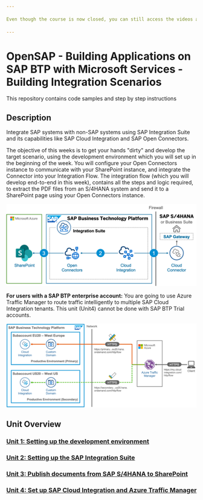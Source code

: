 ```yaml
---

Even though the course is now closed, you can still access the videos and PDFs in self-paced mode via the openSAP course itself. The hands-on exercises will continue to be available for some time. However, certain steps and screenshots may be out of date as products continue to evolve. Therefore, we cannot guarantee that all exercises will work as expected after the end of the course.

---
```


# OpenSAP - Building Applications on SAP BTP with Microsoft Services - Building Integration Scenarios

This repository contains code samples and step by step instructions 

## Description
Integrate SAP systems with non-SAP systems using SAP Integration Suite and its capabilities like SAP Cloud Integration and SAP Open Connectors. 

The objective of this weeks is to get your hands "dirty" and develop the target scenario, using the development environment which you will set up in the beginning of the week. You will configure your Open Connectors instance to communicate with your SharePoint instance, and integrate the Connector into your Integration Flow. The integration flow (which you will develop end-to-end in this week), contains all the steps and logic required, to extract the PDF files from an S/4HANA system and send it to a SharePoint page using your Open Connectors instance.  

![Solution Architecture 1](./images/solution_architecture1.jpg)

**For users with a SAP BTP enterprise account:**
You are going to use Azure Traffic Manager to route traffic intelligently to multiple SAP Cloud Integration tenants. This unit (Unit4) cannot be done with SAP BTP Trial accounts. 

![Solution Architecture 2](./images/solution_architecture2.jpg)

## Unit Overview

### [Unit 1: Setting up the development environment](./Unit1/README.md)
### [Unit 2: Setting up the SAP Integration Suite](./Unit2/README.md)
### [Unit 3: Publish documents from SAP S/4HANA to SharePoint](./Unit3/README.md)
### [Unit 4: Set up SAP Cloud Integration and Azure Traffic Manager](./Unit4/README.md)

